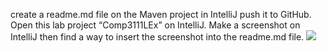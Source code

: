 create a readme.md file on the Maven project in IntelliJ
push it to GitHub.
Open this lab project “Comp3111LEx” on IntelliJ. 
Make a screenshot on IntelliJ then find a way to insert the screenshot into the readme.md file.
![](/Users/yeung/IdeaProjects/Comp3111LEx/src/main/java/Lab1/Screenshot.png)